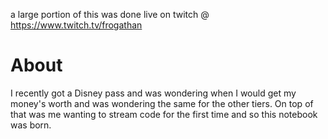 a large portion of this was done live on twitch @ https://www.twitch.tv/frogathan

# About

I recently got a Disney pass and was wondering when I would get my money's worth and was wondering the same
for the other tiers. On top of that was me wanting to stream code for the first time and so this notebook was born.
